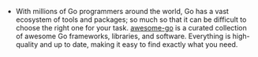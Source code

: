 - With millions of Go programmers around the world, Go has a vast ecosystem of tools and packages; so much so that it can be difficult to choose the right one for your task. [awesome-go](https://github.com/avelino/awesome-go) is a curated collection of awesome Go frameworks, libraries, and software. Everything is high-quality and up to date, making it easy to find exactly what you need.
